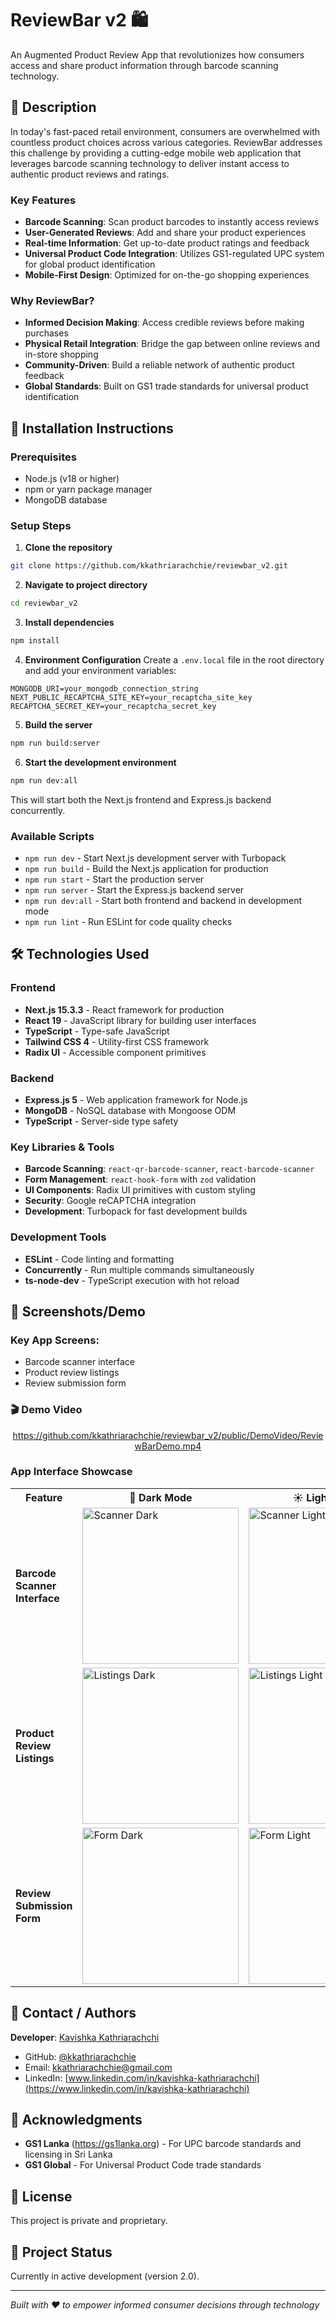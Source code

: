# ReviewBar v2 🛍️

An Augmented Product Review App that revolutionizes how consumers access and share product information through barcode scanning technology.

## 📖 Description

In today's fast-paced retail environment, consumers are overwhelmed with countless product choices across various categories. ReviewBar addresses this challenge by providing a cutting-edge mobile web application that leverages barcode scanning technology to deliver instant access to authentic product reviews and ratings.

### Key Features

- **Barcode Scanning**: Scan product barcodes to instantly access reviews
- **User-Generated Reviews**: Add and share your product experiences
- **Real-time Information**: Get up-to-date product ratings and feedback
- **Universal Product Code Integration**: Utilizes GS1-regulated UPC system for global product identification
- **Mobile-First Design**: Optimized for on-the-go shopping experiences

### Why ReviewBar?

- **Informed Decision Making**: Access credible reviews before making purchases
- **Physical Retail Integration**: Bridge the gap between online reviews and in-store shopping
- **Community-Driven**: Build a reliable network of authentic product feedback
- **Global Standards**: Built on GS1 trade standards for universal product identification

## 🚀 Installation Instructions

### Prerequisites

- Node.js (v18 or higher)
- npm or yarn package manager
- MongoDB database

### Setup Steps

1. **Clone the repository**

```bash
git clone https://github.com/kkathriarachchie/reviewbar_v2.git
```

2. **Navigate to project directory**

```bash
cd reviewbar_v2
```

3. **Install dependencies**

```bash
npm install
```

4. **Environment Configuration**
   Create a `.env.local` file in the root directory and add your environment variables:

```env
MONGODB_URI=your_mongodb_connection_string
NEXT_PUBLIC_RECAPTCHA_SITE_KEY=your_recaptcha_site_key
RECAPTCHA_SECRET_KEY=your_recaptcha_secret_key
```

5. **Build the server**

```bash
npm run build:server
```

6. **Start the development environment**

```bash
npm run dev:all
```

This will start both the Next.js frontend and Express.js backend concurrently.

### Available Scripts

- `npm run dev` - Start Next.js development server with Turbopack
- `npm run build` - Build the Next.js application for production
- `npm run start` - Start the production server
- `npm run server` - Start the Express.js backend server
- `npm run dev:all` - Start both frontend and backend in development mode
- `npm run lint` - Run ESLint for code quality checks

## 🛠️ Technologies Used

### Frontend

- **Next.js 15.3.3** - React framework for production
- **React 19** - JavaScript library for building user interfaces
- **TypeScript** - Type-safe JavaScript
- **Tailwind CSS 4** - Utility-first CSS framework
- **Radix UI** - Accessible component primitives

### Backend

- **Express.js 5** - Web application framework for Node.js
- **MongoDB** - NoSQL database with Mongoose ODM
- **TypeScript** - Server-side type safety

### Key Libraries & Tools

- **Barcode Scanning**: `react-qr-barcode-scanner`, `react-barcode-scanner`
- **Form Management**: `react-hook-form` with `zod` validation
- **UI Components**: Radix UI primitives with custom styling
- **Security**: Google reCAPTCHA integration
- **Development**: Turbopack for fast development builds

### Development Tools

- **ESLint** - Code linting and formatting
- **Concurrently** - Run multiple commands simultaneously
- **ts-node-dev** - TypeScript execution with hot reload

## 📱 Screenshots/Demo

### Key App Screens:

- Barcode scanner interface
- Product review listings
- Review submission form

### 🎬 Demo Video

<div align="center">

https://github.com/kkathriarachchie/reviewbar_v2/public/DemoVideo/ReviewBarDemo.mp4

</div>

### App Interface Showcase

<table>
<tr>
<th>Feature</th>
<th>🌙 Dark Mode</th>
<th>☀️ Light Mode</th>
</tr>
<tr>
<td><strong>Barcode Scanner Interface</strong></td>
<td><img src="/public/Screenshots/Barcode scanner interface-dark_mode.png" alt="Scanner Dark" width="250"/></td>
<td><img src="/public/Screenshots/Barcode scanner interface-light_mode.png" alt="Scanner Light" width="250"/></td>
</tr>
<tr>
<td><strong>Product Review Listings</strong></td>
<td><img src="/public/Screenshots/Product review listings-dark_mode.png" alt="Listings Dark" width="250"/></td>
<td><img src="/public/Screenshots/Product review listings-light_mode.png" alt="Listings Light" width="250"/></td>
</tr>
<tr>
<td><strong>Review Submission Form</strong></td>
<td><img src="/public/Screenshots/Review submission form-dark_mode.png" alt="Form Dark" width="250"/></td>
<td><img src="/public/Screenshots/Review submission form-light_mode.png" alt="Form Light" width="250"/></td>
</tr>
</table>

## 👥 Contact / Authors

**Developer**: [Kavishka Kathriarachchi](https://github.com/kkathriarachchie)

- GitHub: [@kkathriarachchie](https://github.com/kkathriarachchie)
- Email: [kkathriarachchie@gmail.com](mailto:kkathriarachchie"@gmail.com)
- LinkedIn: [www.linkedin.com/in/kavishka-kathriarachchi](https://www.linkedin.com/in/kavishka-kathriarachchi)

## 🌟 Acknowledgments

- **GS1 Lanka** (https://gs1lanka.org) - For UPC barcode standards and licensing in Sri Lanka
- **GS1 Global** - For Universal Product Code trade standards

## 📄 License

This project is private and proprietary.

## 🚧 Project Status

Currently in active development (version 2.0).

---

_Built with ❤️ to empower informed consumer decisions through technology_
